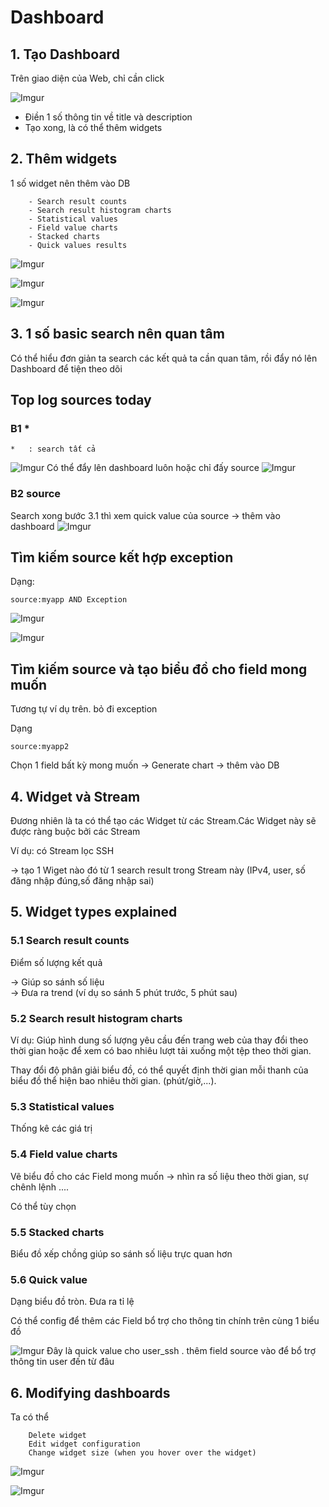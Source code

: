 # Dashboard
## 1. Tạo Dashboard
Trên giao diện của Web, chỉ cần click 

![Imgur](https://i.imgur.com/SeCiKAp.png)
- Điền 1 số thông tin về title và description
- Tạo xong, là có thể thêm widgets

## 2. Thêm widgets
1 số widget nên thêm vào DB

        - Search result counts
        - Search result histogram charts
        - Statistical values
        - Field value charts
        - Stacked charts
        - Quick values results

![Imgur](https://i.imgur.com/gvtM8OZ.png)

![Imgur](https://i.imgur.com/GuHFeMe.png)

![Imgur](https://i.imgur.com/2rbN7Yj.png)

## 3. 1 số basic search nên quan tâm
Có thể hiểu đơn giản ta search các kết quả ta cần quan tâm, rồi đẩy nó lên Dashboard để tiện theo dõi 
## Top log sources today
### B1 *
```
*   : search tất cả 
```
![Imgur](https://i.imgur.com/rwYYr8x.png)
Có thể đẩy lên dashboard luôn hoặc chỉ đấy source
![Imgur](https://i.imgur.com/MBJt8fh.png)

### B2 source
Search xong bước 3.1 thì xem quick value của source -> thêm vào dashboard
![Imgur](https://i.imgur.com/zaYYATg.png)


## Tìm kiếm source kết hợp exception
Dạng:
```
source:myapp AND Exception
```
![Imgur](https://i.imgur.com/0HPHsZt.png)

![Imgur](https://i.imgur.com/ZGB9Xwc.png)

## Tìm kiếm source và tạo biểu đồ cho field mong muốn
Tương tự ví dụ trên. bỏ đi exception

Dạng
```
source:myapp2
```
Chọn 1 field bất kỳ mong muốn -> Generate chart -> thêm vào DB

## 4. Widget và Stream
Đương nhiên là ta có thể tạo các Widget từ các Stream.Các Widget này sẽ được ràng buộc bởi các Stream

Ví dụ: có Stream lọc SSH 

-> tạo 1 Wiget nào đó từ 1 search result trong Stream này (IPv4, user, số đăng nhập đúng,số đăng nhập sai)

## 5. Widget types explained
### 5.1 Search result counts
Điểm số lượng kết quả

-> Giúp so sánh  số liệu  
-> Đưa ra trend (ví dụ so sánh 5 phút trước, 5 phút sau)

### 5.2 Search result histogram charts
Ví dụ: Giúp hình dung số lượng yêu cầu đến trang web của thay đổi theo thời gian hoặc để xem có bao nhiêu lượt tải xuống một tệp theo thời gian.

Thay đổi độ phân giải biểu đồ, có thể quyết định thời gian mỗi thanh của biểu đồ thể hiện bao nhiêu thời gian. (phút/giờ,...).

### 5.3 Statistical values

Thống kê các giá trị 


### 5.4 Field value charts

Vẽ biểu đồ cho các Field mong muốn -> nhìn ra số liệu theo thời gian, sự chênh lệnh ....

Có thể tùy chọn

### 5.5 Stacked charts
Biểu đồ xếp chồng giúp so sánh số liệu trực quan hơn

### 5.6 Quick value
Dạng biểu đồ tròn. Đưa ra tỉ lệ

Có thể config để thêm các Field bổ trợ cho thông tin chính trên cùng 1 biểu đồ

![Imgur](https://i.imgur.com/aCFZx2n.png)
Đây là quick value cho user_ssh . thêm field source vào để bổ trợ thông tin user đến từ đâu

## 6. Modifying dashboards
Ta có thể 
```
    Delete widget
    Edit widget configuration
    Change widget size (when you hover over the widget)
```
![Imgur](https://i.imgur.com/oPULsnX.png)

![Imgur](https://i.imgur.com/SaSKSwU.png)

